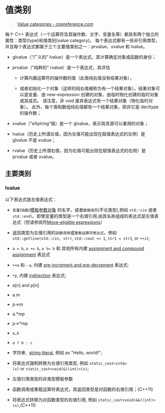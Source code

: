 # 

# 值类别

> [Value categories - cppreference.com](https://en.cppreference.com/w/cpp/language/value_category)

每个 C++ 表达式（一个运算符及其操作数、文字、变量名等）都具有两个独立的属性：类型(type)和值类别(value category)。 每个表达式都有一些非引用类型，并且每个表达式都属于三个主要值类别之一：prvalue、xvalue 和 lvalue。

- glvalue（“广义的” lvalue）是一个表达式，其计算确定对象或函数的身份；

- prvalue（“纯粹的” rvalue）是一个表达式，其评估
  
  - 计算内置运算符的操作数的值（此类纯右值没有结果对象），
  
  - 或者初始化一个对象（这样的纯右值被称为有一个结果对象）。结果对象可以是变量、由 new-expression 创建的对象、由临时物化创建的临时对象或其成员。 请注意，非 void 废弃表达式有一个结果对象（物化临时对象）。 此外，每个类和数组纯右值都有一个结果对象，除非它是 decltype 的操作数；

- xvalue（“eXpiring”值）是一个 glvalue，表示其资源可以重用的对象；

- lvalue（历史上所谓左值，因为左值可能出现在赋值表达式的左侧）是 glvalue 不是 xvalue；

- rvalue（历史上所谓右值，因为右值可能出现在赋值表达式的右侧）是 prvalue 或者 xvalue。

## 主要类别

### lvalue

以下表达式是左值表达式：

- `变量`/`函数`/[模板参数对象](https://en.cppreference.com/w/cpp/language/template_parameters#Non-type_template_parameter) 的名字，或者`数据成员`(不论类型),例如 `std::cin` 或者 `std::endl`。即使变量的类型是一个右值引用,由其名称组成的表达式是左值表达式（但请参阅符[Move-eligible expressions](https://en.cppreference.com/w/cpp/language/value_category#Move-eligible_expressions)）

- 返回类型为左值引用的`函数调用`或`重载运算符表达式`。例如 `std::getline(std::cin, str)`, `std::cout << 1`, `str1 = str2`, or `++it`;

- `a = b`, `a += b`, `a %= b` 和 其他所有内建 [assignment and compound assignment](https://en.cppreference.com/w/cpp/language/operator_assignment "cpp/language/operator assignment") 表达式

- `++a` 和`--a`, 内建 [pre-increment and pre-decrement](https://en.cppreference.com/w/cpp/language/operator_incdec#Built-in_prefix_operators "cpp/language/operator incdec") 表达式;

- `*p`, 内建 [indirection](https://en.cppreference.com/w/cpp/language/operator_member_access#Built-in_indirection_operator "cpp/language/operator member access") 表达式;

- a[n] and p[n]

- a.m

- p->m

- a.*mp

- p->*mp

- `a,b`

- `a ? b : c`

- 字符串,  [string literal](https://en.cppreference.com/w/cpp/language/string_literal "cpp/language/string literal"), 例如 as "Hello, world!";

- 将表达式强制转换为左值引用类型, 例如 `static_cast<int&>(x)` or `static_cast<void(&)(int)>(x)`;

- 左值引用类型的非类型模板参数

- 函数调用或重载运算符表达式，其返回类型是对函数的右值引用；(C++11)

- 将表达式转换为对函数类型的右值引用, 例如 `static_cast<void(&&)(int)>(x)`,(C++11)